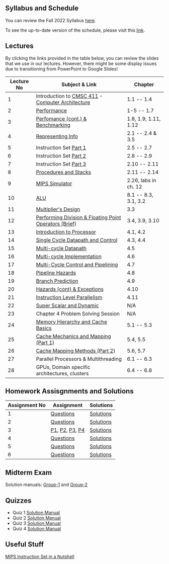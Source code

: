 ## Syllabus and Schedule
You can review the Fall 2022 Syllabus [here](https://docs.google.com/document/d/1rNpJqSz3F1OXrfnU-yYt8ZhoShAV4XGtDoalI7XAkxs/edit?usp=sharing). 

To see the up-to-date version of the schedule, please visit this [link](
https://docs.google.com/spreadsheets/d/1aKL8B1QTyUmcOuGEN3xV1pbpBPYe1P5fbHKwI3VI90M/edit#gid=0).

## Lectures
By clicking the links provided in the table below, you can review the slides that we use in our lectures. However, there might be some display issues due to transitioning from PowerPoint to Google Slides!

| Lecture No | Subject & Link | Chapter |
| ------------- | ------------- | ------------- |
| 1 | Introduction to [CMSC 411](https://docs.google.com/presentation/d/1-aFF8afND3U7TEijsB-ySEmlFctwi70KpUkBbYt_YSs/edit?usp=sharing) - [Computer Architecture](https://docs.google.com/presentation/d/1dv2tgCmJddnfcO-zO3ue5t0O2DUjQh7seF9G_Ogk100/edit?usp=sharing)| 1.1 -- 1.4 |
| 2 | [Performance](https://docs.google.com/presentation/d/1MXgDIibxjZRFO_XCd0ZMYCH5lt1S2UWlER7As9hXUrQ/edit?usp=sharing) | 1-5 -- 1.7 |
| 3 | [Perfomance (cont.) & Benchmarking](https://docs.google.com/presentation/d/1b9t53WYNg2qlbZ4meKQyw68KS1t9jnES-978JeT7ggI/edit?usp=sharing) | 1.8, 1.9, 1.11, 1.12 |
| 4 | [Representing Info](https://docs.google.com/presentation/d/1CbYSF6R4CUnjJjEm_4rTmd0OZ3uqGkdCHOPyWbpaLIw/edit?usp=sharing) | 2.1 -- 2.4 & 3.5 |
| 5 | Instruction Set [Part 1](https://docs.google.com/presentation/d/1AhYLMnfvmm5PeRPykBqGcUFsxWQUkYAkCsQCMakSNDs/edit?usp=sharing) | 2.5 -- 2.7 |
| 6 | Instruction Set [Part 2](https://docs.google.com/presentation/d/1gyEu3so2hq0Tcf0hCDiWqjn3Q-AgDUXp08IrQiRA6xw/edit?usp=sharing) | 2.8 -- 2.9 |
| 7 | Instruction Set [Part 3](https://docs.google.com/presentation/d/1ykJRFgXHP_zwJhPoGO8T7EGNHXixFJcAdSP8GDQ2Kkw/edit?usp=sharing)| 2.10 -- 2.11  |
| 8 | [Procedures and Stacks](https://docs.google.com/presentation/d/1jM5b8PWW58WNCH3ouWjgLs_o9Rgb7FNMqTTMV4Mg7uU/edit?usp=sharing) | 2.11 -- 2.14 |
| 9 | [MIPS Simulator](https://docs.google.com/presentation/d/1TxTZ4rfaTmPeUIXsxQxCQUh9hM2sBkMtuT6z6ulKe_c/edit?usp=sharing) | 2.26, labs in ch. 12 |
| 10 | [ALU](https://docs.google.com/presentation/d/1buzIy_AdXkEpjGzKpoQNaJORXXN8B6tsPZjq5pGfFjc/edit?usp=sharing) | 8.1 -- 8.3, 3.1, 3.2 |
| 11 | [Multiplier's Design](https://docs.google.com/presentation/d/1C1JTX7dgULXmF3b7V86aGb1i6dxdyyvqe3HTE64yOJI/edit?usp=sharing) | 3.3 |
| 12 | [Performing Division & Floating Point Operators (Brief)](https://docs.google.com/presentation/d/1OuVNpQrMptUmKgimxITUb8ARAi__-oZux7sxSzBuBtE/edit?usp=sharing) | 3.4, 3.9, 3.10 |
| 13 | [Introduction to Processor](https://docs.google.com/presentation/d/1ILF0ZJWmFja5_VrbKLcpzYc8b82GbyZFSmiBqOemlpc/edit?usp=sharing)|  4.1, 4.2 |
| 14 | [Single Cycle Datapath and Control](https://docs.google.com/presentation/d/1A68yegptR6iarKstDO2qKgLsYb97NEEA9lXJQrTey-w/edit?usp=sharing) | 4.3, 4.4 |
| 15 | [Multi-cycle Datapath](https://docs.google.com/presentation/d/18qhqWUh8F-k30DkSd4KHkvjNJgDh41XBIVCy97PjvhU/edit?usp=sharing) | 4.5 |
| 16 | [Multi-cycle Implementation](https://docs.google.com/presentation/d/1OoCpRhzqyfFFOQUUfpsOIZX-mRrO3LZXICKB89JFXkQ/edit?usp=sharing) | 4.6 |
| 17 | [Multi-Cycle Control and Pipelining](https://docs.google.com/presentation/d/1dTraI_EbEOVhw_pJOnn6JKjIo3Pt-VCMlRonXwaM9HE/edit?usp=sharing) | 4.7 |
| 18 | [Pipeline Hazards](https://docs.google.com/presentation/d/1Lv__LAA5j1i8fC0srTQzYNkXGvAfCNo7RLlARAix1Rc/edit?usp=sharing) | 4.8 |
| 19 | [Branch Prediction](https://docs.google.com/presentation/d/14r3PdsLAGF1K4OCFvBaemIYGM4MOcqZtPFHR9sBoiEI/edit?usp=sharing) | 4.9 |
| 20 | [Hazards (cont) & Exceptions](https://docs.google.com/presentation/d/1m8P9nisdmcXwFH0snH8Lhzm02Dm0zytcx75x36hDB4w/edit?usp=sharing) | 4.10 |
| 21 | [Instruction Level Parallelism](https://docs.google.com/presentation/d/1_wUo1p_PcXoqOEvuq47ovAZAedZPzVBvK386gv4e3OE/edit?usp=sharing)| 4.11 |
| 22 | [Super Scalar and Dynamic](https://docs.google.com/presentation/d/1SWCCs9koAJ8OGZs3RF8W2IvVr7qMZ6tiz5ChQF37QXQ/edit?usp=sharing) | N/A |
| 23 | Chapter 4 Problem Solving Session | N/A |
| 24 | [Memory Hierarchy and Cache Basics](https://docs.google.com/presentation/d/1p1_WdlE7by8utjcC6L5ZxpH8D8OMzQZXaJLReZQ73Yo/edit?usp=sharing) | 5.1 -- 5.3 |
| 25 | [Cache Mechanics and Mapping (Part 1)](https://docs.google.com/presentation/d/14M-VGeuuT7EO8vRdD1ptQNFojy665Ik1CS5SsI7P0Fg/edit?usp=sharing) | 5.4, 5.5 |
| 26 | [Cache Mapping Methods (Part 2)](https://docs.google.com/presentation/d/1Y-Y_04R9ZqzvzL5SmdVUgVMOEmp2sQT1lfz7F0On5zM/edit?usp=sharing) | 5.6, 5.7 |
| 27 | Parallel Processors & Multithreading| 6.1 -- 6.3 |
| 28 | GPUs, Domain specific architectures, clusters | 6.4 -- 6.8 |




## Homework Assisgnments and Solutions
| Assignment No | Assignment | Solutions |
| ------------- | ------------- |------------- |
| 1 | [Questions](https://docs.google.com/document/d/1chLIPU7L058B3DGN6QlM0WeeZIajw3BK-eCckQgSMxg/edit?usp=sharing) | [Solutions](https://docs.google.com/document/d/1yI4SgzSsxhz7NdFGw_AcnsqKbw4V-QmVwMubAOkneEI/edit?usp=sharing) |
| 2 | [Questions](https://docs.google.com/document/d/1Zt58fxLcUxRbJiBUO6y6bHeFx6ZDEVZjNp5XIpOuBUM/edit?usp=sharing) | [Solutions](https://docs.google.com/document/d/1WXfKIK3nTksaaGjnFQonYsRbVnwuOU9koghlKLcO1oI/edit?usp=sharing) |
| 3 | [P1](https://forms.gle/aR7MG28Vq6abEdst6), [P2](https://forms.gle/USrrbrk6nwvbAVMh6), [P3](https://forms.gle/By7ce2vE9Y5ZeSqq7), [P4](https://forms.gle/sE276uApPk32fwpH7) | [Solutions](https://drive.google.com/file/d/1GeNXZrj0tx8PmwH0-0Qxi6hGTkJx3xk9/view?usp=sharing) |
| 4 | [Questions](https://docs.google.com/document/d/18iVTzxuiV9jdZhpSD5Wz3D7hyG5OVAyc_HupCSEu9Ec/edit?usp=sharing) | [Solutions](https://docs.google.com/document/d/1Q4EiDkCeXoVlJQfCeVaEfwVquh0bPaJr4iI6S4zy4nw/edit?usp=sharing) |
| 5 | [Questions](https://docs.google.com/document/d/1Mha-Q4vamdYkQOx608j9iOEGADLfTYuZDbe3oiJXKq4/edit?usp=sharing) | [Solutions](https://docs.google.com/document/d/1w6dgq0zmJfbmZtxdLGvzt3thRWN9bcSwKu1TAPcBnDQ/edit?usp=sharing) |
| 6 | [Questions](https://docs.google.com/document/d/1N8M37zDGYxDUewlz6x6wkkOW6LpCWQDSPZoaze3riAU/edit?usp=sharing)| [Solutions](https://docs.google.com/document/d/1lNyC6bPv_OUXIEICCV1DafIknrlf44wYGpXdtcy8yZ0/edit?usp=sharing)|


## Midterm Exam
Solution manuals: [Group-1](https://docs.google.com/document/d/1bfk3anRR1_ST6lfWxLM-qTTB8dratW-Aiklpivfg4is/edit?usp=sharing) and [Group-2](https://docs.google.com/document/d/1OQS9gFz4j8BthtXz5bpeZHksPezhAjECj6bR4CXTdIM/edit?usp=sharing)

## Quizzes
- Quiz 1 [Solution Manual](https://docs.google.com/document/d/1PLHH76GWiplCLFgjptkLLgKozmBkbU79IOecUMsrHrE/edit?usp=sharing)
- Quiz 2 [Solution Manual](https://docs.google.com/document/d/1cy0nD_fodi6I1yoM0hS5feo1ho4V1sNmNhQtgrULUs4/edit?usp=sharing)
- Quiz 3 [Solution Manual](https://docs.google.com/document/d/10kK9rgMAalTuHi-BcLWqKTfbvaGUrHor0_WK0w1Zbt4/edit?usp=sharing)
- Quiz 4 [Solution Manual](https://docs.google.com/document/d/1EnIvmLJxqAM1zzHl3ZH1DX-6sAjpN_5sv88yVGsmnyc/edit?usp=sharing)

## Useful Stuff
[MIPS Instruction Set in a Nutshell](https://docs.google.com/document/d/1kx75d1Kn1rjCsR-ZLefd9y2kIteslbTL7p1LtCmpRsY/edit?usp=sharing)
